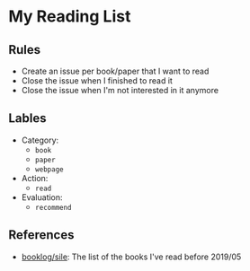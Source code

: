 My Reading List
===============


Rules
-----

- Create an issue per book/paper that I want to read
- Close the issue when I finished to read it
- Close the issue when I'm not interested in it anymore


Lables
------

- Category:
  - `book`
  - `paper`
  - `webpage`
- Action:
  - `read`
- Evaluation:
  - `recommend`

References
----------

- [booklog/sile](https://booklog.jp/users/sile): The list of the books I've read before 2019/05
